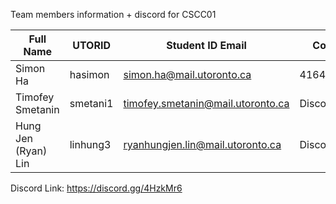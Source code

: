 Team members information + discord for CSCC01 

| Full Name | UTORID | Student ID Email | Contact | 
| --------- | ------ | ---------------- | ------- |
Simon Ha | hasimon | simon.ha@mail.utoronto.ca | 4164574925
Timofey Smetanin | smetani1 | timofey.smetanin@mail.utoronto.ca | Discord
Hung Jen (Ryan) Lin | linhung3 | ryanhungjen.lin@mail.utoronto.ca | Discord




Discord Link: https://discord.gg/4HzkMr6
